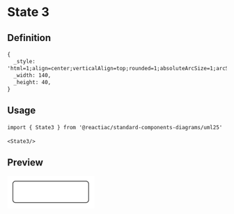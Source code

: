 # State 3

## Definition

```
{
  _style: 'html=1;align=center;verticalAlign=top;rounded=1;absoluteArcSize=1;arcSize=10;dashed=0;whiteSpace=wrap;',
  _width: 140,
  _height: 40,
}
```

## Usage

```
import { State3 } from '@reactiac/standard-components-diagrams/uml25'

<State3/>
```

## Preview

<img src="./state-3.png" width="200"/>
